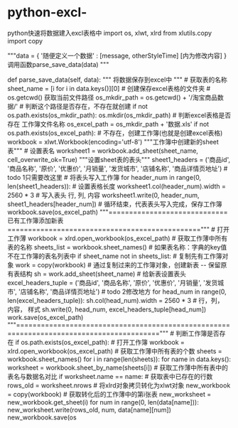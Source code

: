 # python-excl-
python快速将数据建入excl表格中
import os, xlwt, xlrd
from xlutils.copy import copy

"""data = {
    '随便定义一个数据' : [message, otherStyleTime]  [内为修改内容]
} 
调用函数parse_save_data(data)
"""


def parse_save_data(self, data):
    """
    将数据保存到excel中
    """
    # 获取表的名称
    sheet_name = [i for i in data.keys()][0]
    # 创建保存excel表格的文件夹
    # os.getcwd() 获取当前文件路径
    os_mkdir_path = os.getcwd() + '/淘宝商品数据/'
    # 判断这个路径是否存在，不存在就创建
    if not os.path.exists(os_mkdir_path):
        os.mkdir(os_mkdir_path)
    # 判断excel表格是否存在           工作簿文件名称
    os_excel_path = os_mkdir_path + '数据.xls'
    if not os.path.exists(os_excel_path):
        # 不存在，创建工作簿(也就是创建excel表格)
        workbook = xlwt.Workbook(encoding='utf-8')
        """工作簿中创建新的sheet表"""  # 设置表名
        worksheet1 = workbook.add_sheet(sheet_name, cell_overwrite_ok=True)
        """设置sheet表的表头"""
        sheet1_headers = ('商品id', '商品名称', '原价', '优惠价', '月销量', '发货城市', '店铺名称', '商品详情页地址')  # todo 1只需要改这里
        # 将表头写入工作簿
        for header_num in range(0, len(sheet1_headers)):
            # 设置表格长度
            worksheet1.col(header_num).width = 2560 * 3
            # 写入表头        行,    列,           内容
            worksheet1.write(0, header_num, sheet1_headers[header_num])
        # 循环结束，代表表头写入完成，保存工作簿
        workbook.save(os_excel_path)
    """=============================已有工作簿添加新表==============================================="""
    # 打开工作薄
    workbook = xlrd.open_workbook(os_excel_path)
    # 获取工作薄中所有表的名称
    sheets_list = workbook.sheet_names()
    # 如果表名称：字典的key值不在工作簿的表名列表中
    if sheet_name not in sheets_list:
        # 复制先有工作簿对象
        work = copy(workbook)
        # 通过复制过来的工作簿对象，创建新表  -- 保留原有表结构
        sh = work.add_sheet(sheet_name)
        # 给新表设置表头
        excel_headers_tuple = ('商品id', '商品名称', '原价', '优惠价', '月销量', '发货城市', '店铺名称', '商品详情页地址')  # todo 2修改地方
        for head_num in range(0, len(excel_headers_tuple)):
            sh.col(head_num).width = 2560 * 3
            #               行，列，  内容，            样式
            sh.write(0, head_num, excel_headers_tuple[head_num])
        work.save(os_excel_path)
    """========================================================================================="""
    # 判断工作簿是否存在
    if os.path.exists(os_excel_path):
        # 打开工作簿
        workbook = xlrd.open_workbook(os_excel_path)
        # 获取工作薄中所有表的个数
        sheets = workbook.sheet_names()
        for i in range(len(sheets)):
            for name in data.keys():
                worksheet = workbook.sheet_by_name(sheets[i])
                # 获取工作薄中所有表中的表名与数据名对比
                if worksheet.name == name:
                    # 获取表中已存在的行数
                    rows_old = worksheet.nrows
                    # 将xlrd对象拷贝转化为xlwt对象
                    new_workbook = copy(workbook)
                    # 获取转化后的工作薄中的第i张表
                    new_worksheet = new_workbook.get_sheet(i)
                    for num in range(0, len(data[name])):
                        new_worksheet.write(rows_old, num, data[name][num])
                    new_workbook.save(os
